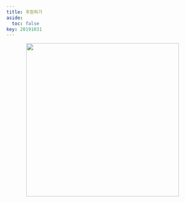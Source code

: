```yaml
---
title: 후원하기
aside:
  toc: false
key: 20191031
---
```


<p align="center">
<img width = "400" src = "https://raw.githubusercontent.com/angeloyeo/angeloyeo.github.io/master/pics/donation/kakao_donation_QR.png">
</p>
